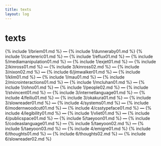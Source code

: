 ```yaml
---
title: texts
layout: log
---
```


# <span id="title">texts</span>

{% include 1/briem01.md %}
**—**
{% include 1/dunneraby01.md %}
{% include 1/cartereric01.md %}
**—**
{% include 1/eflux01.md %}
**—**
{% include 5/mediamanipulation01.md %}
**—**
{% include 1/exjet01.md %}
**—**
{% include 2/kinross01.md %}
**—**
{% include 3/kinross02.md %}
**—**
{% include 3/nixon02.md %}
**—**
{% include 6/jimwalker01.md %}
**—**
{% include 1/klim01.md %}
**—**
{% include 1/mau01.md %}
**—**
{% include 2/microinteractions01.md %}
**—**
{% include 1/mcluhan01.md %}
**—**
{% include 1/ohno01.md %}
**—**
{% include 1/people02.md %}
**—**
{% include 1/stvincent01.md %}
**—**
{% include 3/internetlanguage01.md %}
**—**
{% include 4/feiliu01.md %}
**—**
{% include 3/okakura01.md %}
**—**
{% include 3/slowreader01.md %}
**—**
{% include 4/systems01.md %}
**—**
{% include 6/modernwoodcut01.md %}
**—**
{% include 4/csstypeface01.md %}
**—**
{% include 4/legibility01.md %}
**—**
{% include 1/vliet01.md %}
**—**
{% include 4/publicspace01.md %}
**—**
{% include 5/taeyoon01.md %}
**—**
{% include 5/codeaslanguage01.md %}
**—**
{% include 5/taeyoon02.md %}
**—**
{% include 5/taeyoon03.md %}
**—**
{% include 4/emigre01.md %}
{% include 6/thoughts01.md %}
**—**
{% include 6/thoughts02.md %}
**—**
{% include 6/slowreader02.md %}
